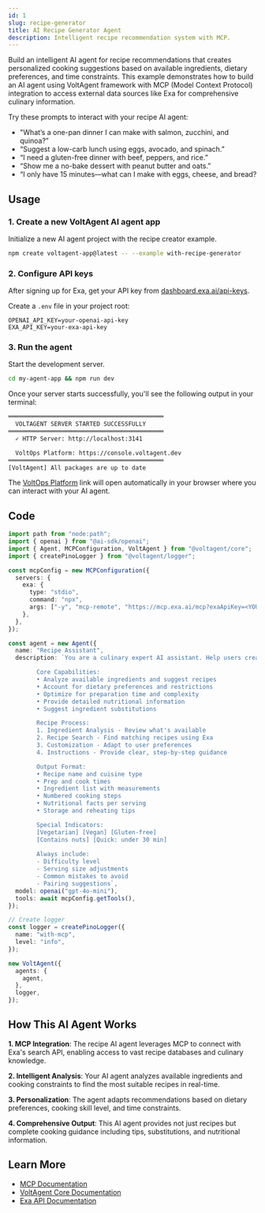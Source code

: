 ```yaml
---
id: 1
slug: recipe-generator
title: AI Recipe Generator Agent
description: Intelligent recipe recommendation system with MCP.
---
```


<YouTubeEmbed url="https://youtu.be/KjV1c6AhlfY" title="AI Recipe Generator Agent Demo" />

Build an intelligent AI agent for recipe recommendations that creates personalized cooking suggestions based on available ingredients, dietary preferences, and time constraints. This example demonstrates how to build an AI agent using VoltAgent framework with MCP (Model Context Protocol) integration to access external data sources like Exa for comprehensive culinary information.

Try these prompts to interact with your recipe AI agent:

- "What’s a one-pan dinner I can make with salmon, zucchini, and quinoa?”
- “Suggest a low-carb lunch using eggs, avocado, and spinach.”
- “I need a gluten-free dinner with beef, peppers, and rice.”
- “Show me a no-bake dessert with peanut butter and oats.”
- “I only have 15 minutes—what can I make with eggs, cheese, and bread?

## Usage

### 1. Create a new VoltAgent AI agent app

Initialize a new AI agent project with the recipe creator example.

```bash
npm create voltagent-app@latest -- --example with-recipe-generator
```

### 2. Configure API keys

After signing up for Exa, get your API key from [dashboard.exa.ai/api-keys](https://dashboard.exa.ai/api-keys).

Create a `.env` file in your project root:

```env
OPENAI_API_KEY=your-openai-api-key
EXA_API_KEY=your-exa-api-key
```

### 3. Run the agent

Start the development server.

```bash
cd my-agent-app && npm run dev
```

Once your server starts successfully, you'll see the following output in your terminal:

```bash
════════════════════════════════════════════
  VOLTAGENT SERVER STARTED SUCCESSFULLY
════════════════════════════════════════════
  ✓ HTTP Server: http://localhost:3141

  VoltOps Platform: https://console.voltagent.dev
════════════════════════════════════════════
[VoltAgent] All packages are up to date
```

The [VoltOps Platform](https://console.voltagent.dev) link will open automatically in your browser where you can interact with your AI agent.

## Code

```typescript
import path from "node:path";
import { openai } from "@ai-sdk/openai";
import { Agent, MCPConfiguration, VoltAgent } from "@voltagent/core";
import { createPinoLogger } from "@voltagent/logger";

const mcpConfig = new MCPConfiguration({
  servers: {
    exa: {
      type: "stdio",
      command: "npx",
      args: ["-y", "mcp-remote", "https://mcp.exa.ai/mcp?exaApiKey=<YOUR-API-KEY>"],
    },
  },
});

const agent = new Agent({
  name: "Recipe Assistant",
  description: `You are a culinary expert AI assistant. Help users create delicious recipes.

        Core Capabilities:
        • Analyze available ingredients and suggest recipes
        • Account for dietary preferences and restrictions  
        • Optimize for preparation time and complexity
        • Provide detailed nutritional information
        • Suggest ingredient substitutions

        Recipe Process:
        1. Ingredient Analysis - Review what's available
        2. Recipe Search - Find matching recipes using Exa
        3. Customization - Adapt to user preferences
        4. Instructions - Provide clear, step-by-step guidance

        Output Format:
        • Recipe name and cuisine type
        • Prep and cook times
        • Ingredient list with measurements
        • Numbered cooking steps
        • Nutritional facts per serving
        • Storage and reheating tips

        Special Indicators:
        [Vegetarian] [Vegan] [Gluten-free]
        [Contains nuts] [Quick: under 30 min]
        
        Always include:
        - Difficulty level
        - Serving size adjustments
        - Common mistakes to avoid
        - Pairing suggestions`,
  model: openai("gpt-4o-mini"),
  tools: await mcpConfig.getTools(),
});

// Create logger
const logger = createPinoLogger({
  name: "with-mcp",
  level: "info",
});

new VoltAgent({
  agents: {
    agent,
  },
  logger,
});
```

## How This AI Agent Works

**1. MCP Integration**: The recipe AI agent leverages MCP to connect with Exa's search API, enabling access to vast recipe databases and culinary knowledge.

**2. Intelligent Analysis**: Your AI agent analyzes available ingredients and cooking constraints to find the most suitable recipes in real-time.

**3. Personalization**: The agent adapts recommendations based on dietary preferences, cooking skill level, and time constraints.

**4. Comprehensive Output**: This AI agent provides not just recipes but complete cooking guidance including tips, substitutions, and nutritional information.

## Learn More

- [MCP Documentation](https://voltagent.dev/docs/getting-started/mcp-docs-server/)
- [VoltAgent Core Documentation](https://voltagent.dev/docs/)
- [Exa API Documentation](https://docs.exa.ai)
